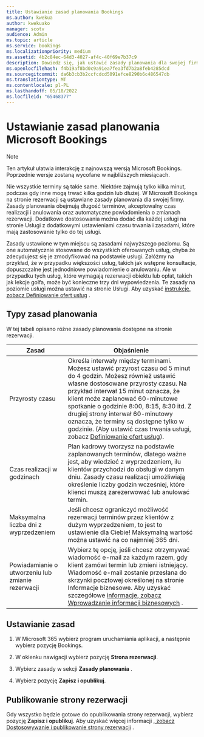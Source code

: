 ```yaml
---
title: Ustawianie zasad planowania Bookings
ms.author: kwekua
author: kwekuako
manager: scotv
audience: Admin
ms.topic: article
ms.service: bookings
ms.localizationpriority: medium
ms.assetid: 4b2c84ec-64d3-4027-af4c-40f69e7b37c9
description: Dowiedz się, jak ustawić zasady planowania dla swojej firmy. Zasady planowania obejmują długość terminów, a także akceptowalne czasy potencjalnego klienta i anulowania.
ms.openlocfilehash: f4b19af8bd0c9a91ea7fea3fd7b2a8feb4285dcd
ms.sourcegitcommit: da6b3cb3b2ccfcdcd5091efce8290b6c486547db
ms.translationtype: MT
ms.contentlocale: pl-PL
ms.lasthandoff: 05/18/2022
ms.locfileid: "65468377"
---
```

# <a name="set-your-microsoft-bookings-scheduling-policies"></a>Ustawianie zasad planowania Microsoft Bookings

> [!NOTE]
> Ten artykuł ułatwia interakcję z najnowszą wersją Microsoft Bookings. Poprzednie wersje zostaną wycofane w najbliższych miesiącach.

Nie wszystkie terminy są takie same. Niektóre zajmują tylko kilka minut, podczas gdy inne mogą trwać kilka godzin lub dłużej. W Microsoft Bookings na stronie rezerwacji są ustawiane zasady planowania dla swojej firmy. Zasady planowania obejmują długość terminów, akceptowalny czas realizacji i anulowania oraz automatyczne powiadomienia o zmianach rezerwacji. Dodatkowe dostosowania można dodać dla każdej usługi na stronie Usługi z dodatkowymi ustawieniami czasu trwania i zasadami, które mają zastosowanie tylko do tej usługi.

Zasady ustawione w tym miejscu są zasadami najwyższego poziomu. Są one automatycznie stosowane do wszystkich oferowanych usług, chyba że zdecydujesz się je zmodyfikować na podstawie usługi. Załóżmy na przykład, że w przypadku większości usług, takich jak wstępne konsultacje, dopuszczalne jest jednodniowe powiadomienie o anulowaniu. Ale w przypadku tych usług, które wymagają rezerwacji obiektu lub opłat, takich jak lekcje golfa, może być konieczne trzy dni wypowiedzenia. Te zasady na poziomie usługi można ustawić na stronie Usługi. Aby uzyskać [instrukcje, zobacz Definiowanie ofert usług](define-service-offerings.md) .

## <a name="types-of-scheduling-policies"></a>Typy zasad planowania

W tej tabeli opisano różne zasady planowania dostępne na stronie rezerwacji.

| Zasad | Objaśnienie |
|---|---|
| Przyrosty czasu | Określa interwały między terminami. Możesz ustawić przyrost czasu od 5 minut do 4 godzin. Możesz również ustawić własne dostosowane przyrosty czasu. Na przykład interwał 15 minut oznacza, że klient może zaplanować 60-minutowe spotkanie o godzinie 8:00, 8:15, 8:30 itd. Z drugiej strony interwał 60-minutowy oznacza, że terminy są dostępne tylko w godzinie. (Aby ustawić czas trwania usługi, zobacz [Definiowanie ofert usług](define-service-offerings.md)). |
| Czas realizacji w godzinach | Plan kadrowy tworzysz na podstawie zaplanowanych terminów, dlatego ważne jest, aby wiedzieć z wyprzedzeniem, ilu klientów przychodzi do obsługi w danym dniu. Zasady czasu realizacji umożliwiają określenie liczby godzin wcześniej, które klienci muszą zarezerwować lub anulować termin. |
| Maksymalna liczba dni z wyprzedzeniem | Jeśli chcesz ograniczyć możliwość rezerwacji terminów przez klientów z dużym wyprzedzeniem, to jest to ustawienie dla Ciebie! Maksymalną wartość można ustawić na co najmniej 365 dni. |
| Powiadamianie o utworzeniu lub zmianie rezerwacji | Wybierz tę opcję, jeśli chcesz otrzymywać wiadomość e-mail za każdym razem, gdy klient zamówi termin lub zmieni istniejący. Wiadomość e-mail zostanie przesłana do skrzynki pocztowej określonej na stronie Informacje biznesowe. Aby uzyskać szczegółowe [informacje, zobacz Wprowadzanie informacji biznesowych](enter-business-information.md) . |

## <a name="set-your-policies"></a>Ustawianie zasad

1. W Microsoft 365 wybierz program uruchamiania aplikacji, a następnie wybierz pozycję Bookings.

1. W okienku nawigacji wybierz pozycję **Strona rezerwacji**.

1. Wybierz zasady w sekcji **Zasady planowania** .

1. Wybierz pozycję **Zapisz i opublikuj**.

## <a name="publish-the-booking-page"></a>Publikowanie strony rezerwacji

Gdy wszystko będzie gotowe do opublikowania strony rezerwacji, wybierz pozycję **Zapisz i opublikuj**. Aby uzyskać więcej informacji [, zobacz Dostosowywanie i publikowanie strony rezerwacji](customize-booking-page.md) .
